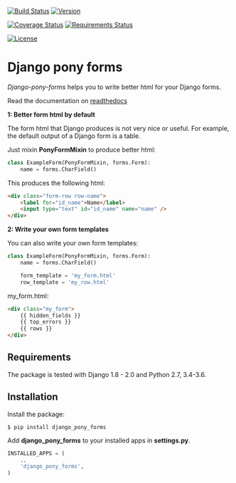 [![Build Status](https://travis-ci.org/mbraak/django_pony_forms.svg?branch=master)](https://travis-ci.org/mbraak/django_pony_forms) [![Version](https://badge.fury.io/py/django_pony_forms.svg)](https://pypi.python.org/pypi/django_pony_forms/)

[![Coverage Status](https://img.shields.io/coveralls/mbraak/django_pony_forms.svg)](https://coveralls.io/r/mbraak/django_pony_forms?branch=master)
[![Requirements Status](https://requires.io/github/mbraak/django_pony_forms/requirements.svg?branch=master)](https://requires.io/github/mbraak/django_pony_forms/requirements/?branch=master)

[![License](https://img.shields.io/pypi/l/django_pony_forms.svg)](https://pypi.python.org/pypi/django_pony_forms/)

Django pony forms
=================

*Django-pony-forms* helps you to write better html for your Django forms.

Read the documentation on [readthedocs](http://django_pony_forms.readthedocs.io/en/latest/index.html)

**1: Better form html by default**

The form html that Django produces is not very nice or useful. For example, the default output of a Django form is a table.

Just mixin **PonyFormMixin** to produce better html:

```python
class ExampleForm(PonyFormMixin, forms.Form):
    name = forms.CharField()
```

This produces the following html:

```html
<div class="form-row row-name">
    <label for="id_name">Name</label>
    <input type="text" id="id_name" name="name" />
</div>
```

**2: Write your own form templates**

You can also write your own form templates:

```python
class ExampleForm(PonyFormMixin, forms.Form):
    name = forms.CharField()

    form_template = 'my_form.html'
    row_template = 'my_row.html'
```

my_form.html:

```html
<div class="my_form">
    {{ hidden_fields }}
    {{ top_errors }}
    {{ rows }}
</div>
```

Requirements
------------

The package is tested with Django 1.8 - 2.0 and Python 2.7, 3.4-3.6.

Installation
------------

Install the package:

```
$ pip install django_pony_forms
```

Add **django_pony_forms** to your installed apps in **settings.py**.

```python
INSTALLED_APPS = (
    ..
    'django_pony_forms',
)
```
